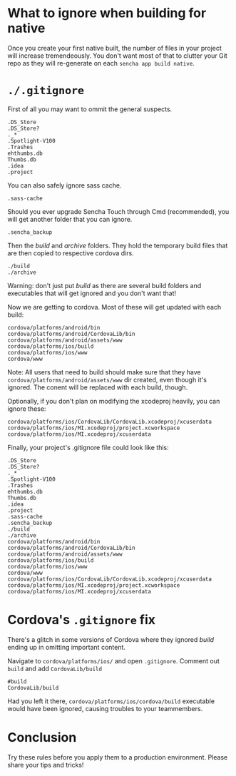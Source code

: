What to ignore when building for native
====

Once you create your first native built, the number of files in your project will increase tremendeously. You don't want most of that to clutter your Git repo as they will re-generate on each `sencha app build native`.

`./.gitignore`
====
First of all you may want to ommit the general suspects.

```
.DS_Store
.DS_Store?
._*
.Spotlight-V100
.Trashes
ehthumbs.db
Thumbs.db
.idea
.project
```

You can also safely ignore sass cache.

```
.sass-cache
```

Should you ever upgrade Sencha Touch through Cmd (recommended), you will get another folder that you can ignore.

```
.sencha_backup
```

Then the _build_ and _archive_ folders. They hold the temporary build files that are then copied to respective cordova dirs. 

```
./build
./archive
```
Warning: don't just put _build_ as there are several build folders and executables that will get ignored and you don't want that!

Now we are getting to cordova. Most of these will get updated with each build:

```
cordova/platforms/android/bin
cordova/platforms/android/CordovaLib/bin
cordova/platforms/android/assets/www
cordova/platforms/ios/build
cordova/platforms/ios/www
cordova/www
```

Note: All users that need to build should make sure that they have `cordova/platforms/android/assets/www` dir created, even though it's ignored. The conent will be replaced with each build, though. 

Optionally, if you don't plan on modifying the xcodeproj heavily, you can ignore these:

```
cordova/platforms/ios/CordovaLib/CordovaLib.xcodeproj/xcuserdata
cordova/platforms/ios/MI.xcodeproj/project.xcworkspace
cordova/platforms/ios/MI.xcodeproj/xcuserdata
```

Finally, your project's .gitignore file could look like this:

```
.DS_Store
.DS_Store?
._*
.Spotlight-V100
.Trashes
ehthumbs.db
Thumbs.db
.idea
.project
.sass-cache
.sencha_backup
./build
./archive
cordova/platforms/android/bin
cordova/platforms/android/CordovaLib/bin
cordova/platforms/android/assets/www
cordova/platforms/ios/build
cordova/platforms/ios/www
cordova/www
cordova/platforms/ios/CordovaLib/CordovaLib.xcodeproj/xcuserdata
cordova/platforms/ios/MI.xcodeproj/project.xcworkspace
cordova/platforms/ios/MI.xcodeproj/xcuserdata
```

Cordova's `.gitignore` fix
===

There's a glitch in some versions of Cordova where they ignored _build_ ending up in omitting important content.

Navigate to `cordova/platforms/ios/` and open `.gitignore`. Comment out `build` and add `CordovaLib/build`

```
#build
CordovaLib/build
```

Had you left it there, `cordova/platforms/ios/cordova/build` executable would have been ignored, causing troubles to your teammembers. 

Conclusion
=====
Try these rules before you apply them to a production environment. Please share your tips and tricks!